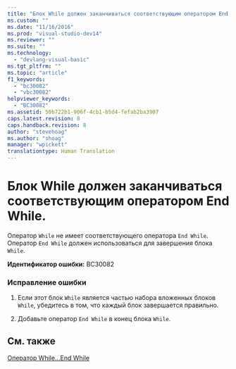 ```yaml
---
title: "Блок While должен заканчиваться соответствующим оператором End While. | Microsoft Docs"
ms.custom: ""
ms.date: "11/16/2016"
ms.prod: "visual-studio-dev14"
ms.reviewer: ""
ms.suite: ""
ms.technology: 
  - "devlang-visual-basic"
ms.tgt_pltfrm: ""
ms.topic: "article"
f1_keywords: 
  - "bc30082"
  - "vbc30082"
helpviewer_keywords: 
  - "BC30082"
ms.assetid: 50b722b1-906f-4cb1-b5d4-fefab2ba3907
caps.latest.revision: 8
caps.handback.revision: 8
author: "stevehoag"
ms.author: "shoag"
manager: "wpickett"
translationtype: Human Translation
---
```

# Блок While должен заканчиваться соответствующим оператором End While.
Оператор `While` не имеет соответствующего оператора `End While`. Оператор `End While` должен использоваться для завершения блока `While`.  
  
 **Идентификатор ошибки:** BC30082  
  
### Исправление ошибки  
  
1.  Если этот блок `While` является частью набора вложенных блоков `While`, убедитесь в том, что каждый блок завершается правильно.  
  
2.  Добавьте оператор `End While` в конец блока `While`.  
  
## См. также  
 [Оператор While...End While](../../visual-basic/language-reference/statements/while-end-while-statement.md)